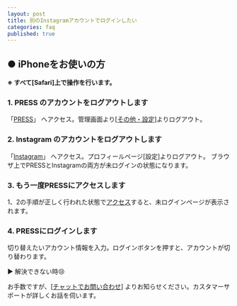 ```yaml
---
layout: post
title: 別のInstagramアカウントでログインしたい
categories: faq
published: true
---
```


##  ● iPhoneをお使いの方

**※ すべて[Safari]上で操作を行います。**

### 1. PRESS のアカウントをログアウトします  

「[PRESS](https://pressblog.me/ "PRESS")」 へアクセス。管理画面より[[その他・設定](https://pressblog.me/about/ "about - PRESS")]よりログアウト。

### 2. Instagram のアカウントをログアウトします    

「[Instagram](https://www.instagram.com/)」 へアクセス。プロフィールページ[設定]よりログアウト。
ブラウザ上でPRESSとInstagramの両方が未ログインの状態になります。

### 3. もう一度PRESSにアクセスします  

1、2の手順が正しく行われた状態で[アクセス](https://pressblog.me/ "PRESS")すると、未ログインページが表示されます。

### 4. PRESSにログインします  

切り替えたいアカウント情報を入力。ログインボタンを押すと、アカウントが切り替わります。

▶ 解決できない時😢  

お手数ですが、[[チャットでお問い合わせ](https://pressblog.me/inquiries/new)] よりお知らせください。カスタマーサポートが詳しくお話を伺います。
